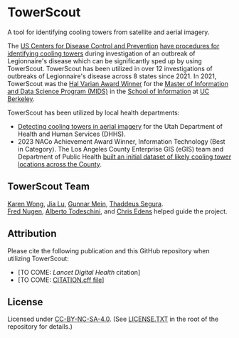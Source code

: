 # TowerScout

A tool for identifying cooling towers from satellite and aerial imagery.  

The [US Centers for Disease Control and Prevention](https://cdc.gov) [have procedures for identifying cooling towers](https://www.cdc.gov/legionella/health-depts/environmental-inv-resources/id-cooling-towers.html) during investigation of an outbreak of Legionnaire's disease which can be significantly sped up by using TowerScout.  TowerScout has been utilized in over 12 investigations of outbreaks of Legionnaire's disease across 8 states since 2021.  In 2021, TowerScout was the [Hal Varian Award Winner](https://www.ischool.berkeley.edu/programs/mids/capstone/varianaward) for the [Master of Information and Data Science Program (MIDS)](https://www.ischool.berkeley.edu/programs/mids) in the [School of Information](https://ischool.berkeley.edu) at [UC Berkeley](https://berkeley.edu).  

TowerScout has been utilized by local health departments:
- [Detecting cooling towers in aerial imagery](https://gis.utah.gov/blog/2023-07-04-cooling-tower-update/) for the Utah Department of Health and Human Services (DHHS).
- 2023 NACo Achievement Award Winner, Information Technology (Best in Category). The Los Angeles County Enterprise GIS (eGIS) team and Department of Public Health [built an initial dataset of likely cooling tower locations across the County](https://www.naco.org/resources/award-programs/towerscout-adaptation-%E2%80%93-automated-image-analysis-identify-cooling-towers).


## TowerScout Team

[Karen Wong](https://www.linkedin.com/in/karenkwong/),
[Jia Lu](https://www.linkedin.com/in/jia-lu-gracie-a8b5a71a/),
[Gunnar Mein](https://www.linkedin.com/in/gunnarmein/),
[Thaddeus Segura](https://www.linkedin.com/in/thaddeussegura/).  
[Fred Nugen](https://www.linkedin.com/in/drnooj/),
[Alberto Todeschini](https://www.linkedin.com/in/atodeschini/), and
[Chris Edens](https://www.linkedin.com/in/wcedens/) helped guide the project.

## Attribution
Please cite the following publication and this GitHub repository when utilizing TowerScout:
- [TO COME: _Lancet Digital Health_ citation]
- [TO COME: [CITATION.cff file](https://citation-file-format.github.io/)]


## License

Licensed under [CC-BY-NC-SA-4.0](https://creativecommons.org/licenses/by-nc-sa/4.0/).
(See [LICENSE.TXT](https://github.com/TowerScout/TowerScout/blob/main/LICENSE.TXT) in the root of the repository for details.)
